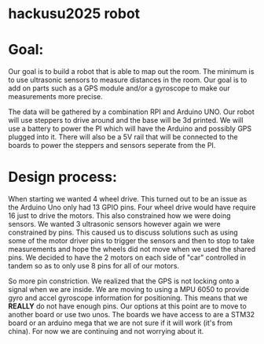 # hackusu2025 robot

# Goal:

Our goal is to build a robot that is able to map out the room. The minimum is to use ultrasonic sensors to measure distances in the room. Our goal is to add on parts such as a GPS module and/or a gyroscope to make our measurements more precise.

The data will be gathered by a combination RPI and Arduino UNO. Our robot will use steppers to drive around and the base will be 3d printed. We will use a battery to power the PI which will have the Arduino and possibly GPS plugged into it. There will also be a 5V rail that will be connected to the boards to power the steppers and sensors seperate from the PI.

# Design process:

When starting we wanted 4 wheel drive. This turned out to be an issue as the Arduino Uno only had 13 GPIO pins. Four wheel drive would have require 16 just to drive the motors. This also constrained how we were doing sensors. We wanted 3 ultrasonic sensors however again we were constrained by pins. This caused us to discuss solutions such as using some of the motor driver pins to trigger the sensors and then to stop to take measurements and hope the wheels did not move when we used the shared pins. We decided to have the 2 motors on each side of "car" controlled in tandem so as to only use 8 pins for all of our motors. 

So more pin constriction. We realized that the GPS is not locking onto a signal when we are inside. We are moving to using a MPU 6050 to provide gyro and accel gyroscope information for positioning. This means that we **REALLY** do not have enough pins. Our options at this point are to move to another board or use two unos. The boards we have access to are a STM32 board or an arduino mega that we are not sure if it will work (it's from china). For now we are continuing and not worrying about it.
